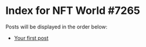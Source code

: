 # Index for NFT World #7265
Posts will be displayed in the order below:

- [Your first post](./001-first.md)

